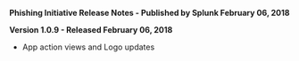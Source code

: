 **Phishing Initiative Release Notes - Published by Splunk February 06, 2018**


**Version 1.0.9 - Released February 06, 2018**

* App action views and Logo updates

